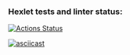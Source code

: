 ### Hexlet tests and linter status:
[![Actions Status](https://github.com/ivanbogdv/frontend-project-46/workflows/hexlet-check/badge.svg)](https://github.com/ivanbogdv/frontend-project-46/actions)

[![asciicast](https://asciinema.org/a/UZ6SrP1mZbpDw3oueGlZT1BJv.svg)](https://asciinema.org/a/UZ6SrP1mZbpDw3oueGlZT1BJv)
